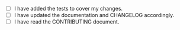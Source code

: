 <!--
⚠️ Your pull request title should be short detailed and understandable for all.
⚠️ Add a note to /CHANGELOG.md summarizing the changes.
⚠️ If your pull request fixes an open issue, please link to the issue.
⚠️ Ensure that your branch is up-to-date with the base branch.
-->

- [ ] I have added the tests to cover my changes.
- [ ] I have updated the documentation and CHANGELOG accordingly.
- [ ] I have read the CONTRIBUTING document.
